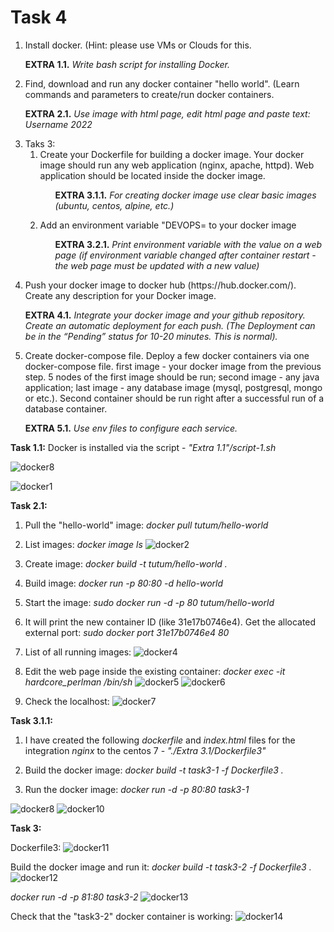 # Task 4 #

<ol>
  <li>Install docker. (Hint: please use VMs or Clouds  for this.
    <p><b>EXTRA 1.1.</b><i> Write bash script for installing Docker. </p></i></li>
    
  <li>Find, download and run any docker container "hello world". (Learn commands and parameters to create/run docker containers.
<p><b>EXTRA 2.1.</b> <i>Use image with html page, edit html page and paste text: Username 2022</i></p></li>
  <li>Taks 3:
    <ol>
      <li> Create your Dockerfile for building a docker image. Your docker image should run any web application (nginx, apache, httpd). Web application should be located inside the docker image. 
      <ol><p><b>EXTRA 3.1.1.</b> <i>For creating docker image use clear basic images (ubuntu, centos, alpine, etc.)</i></p></ol>
      </li>
      <li>Add an environment variable "DEVOPS=<username> to your docker image 
 <ol><p><b>EXTRA 3.2.1.</b> <i>Print environment variable with the value on a web page (if environment variable changed after container restart - the web page must be updated with a new value)</i></p></ol></li>
    </ol>
  </li>
  <li>Push your docker image to docker hub (https://hub.docker.com/). Create any description for your Docker image. 
<b><p>EXTRA 4.1.</b><i> Integrate your docker image and your github repository. Create an automatic deployment for each push. (The Deployment can be in the “Pending” status for 10-20 minutes. This is normal).</i></p></li>
<li> Create docker-compose file. Deploy a few docker containers via one docker-compose file. 
first image - your docker image from the previous step. 5 nodes of the first image should be run;
second image - any java application;
last image - any database image (mysql, postgresql, mongo or etc.).
Second container should be run right after a successful run of a database container.
	<p><b>EXTRA 5.1.</b> <i>Use env files to configure each service.</i></p></li>
</ol>

__Task 1.1:__ Docker is installed via the script - *"Extra 1.1"/script-1.sh*

![docker8](./images/Screenshot_7.jpg)

![docker1](./images/Screenshot_1.jpg)

__Task 2.1:__
1. Pull the "hello-world" image:
*docker pull tutum/hello-world*

2. List images:
*docker image ls*
![docker2](./images/Screenshot_3.jpg)

3. Create image:
   *docker build -t tutum/hello-world .*

4. Build image:
*docker run -p 80:80 -d hello-world*

5. Start the image: *sudo docker run -d -p 80 tutum/hello-world*
   
6. It will print the new container ID (like 31e17b0746e4). Get the allocated external port: *sudo docker port 31e17b0746e4 80*

7. List of all running images:
 ![docker4](./images/Screenshot_4.jpg)

8. Edit the web page inside the existing container: *docker exec -it hardcore_perlman /bin/sh*
   ![docker5](./images/Screenshot_5.jpg)
   ![docker6](./images/Screenshot_6.jpg)

9. Check the localhost:
   ![docker7](./images/Screenshot_2.jpg)


__Task 3.1.1:__
1. I have created the following *dockerfile* and *index.html* files for the integration *nginx* to the centos 7 - *"./Extra 3.1/Dockerfile3"*

2. Build the docker image:
    *docker build -t task3-1 -f Dockerfile3 .*

3. Run the docker image: 
    *docker run -d -p 80:80 task3-1*

 ![docker8](./images/Screenshot_8.jpg)
 ![docker10](./images/Screenshot_10.jpg)

__Task 3:__

Dockerfile3:
 ![docker11](./images/Screenshot_11.jpg)

Build the docker image and run it:
*docker build -t task3-2 -f Dockerfile3 .*
![docker12](./images/Screenshot_12.jpg)

*docker run -d -p 81:80 task3-2*
![docker13](./images/Screenshot_13.jpg)

Check that the "task3-2" docker container is working:
![docker14](./images/Screenshot_14.jpg)
